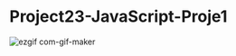 # Project23-JavaScript-Proje1

![ezgif com-gif-maker](https://user-images.githubusercontent.com/96810885/174911039-d1eeb692-0526-4dcb-bb72-1e13f5c4eb9c.gif)
